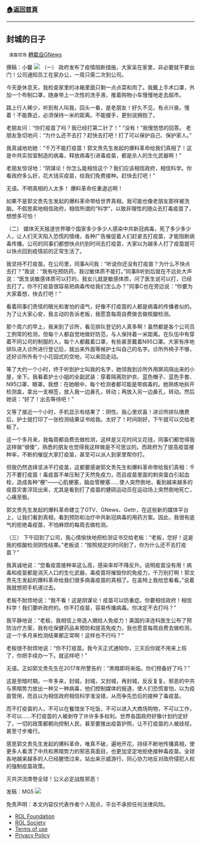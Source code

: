 ###  [:house:返回首頁](https://github.com/ourhimalayas/txt)
---


## 封城的日子
` 澳喜农场` [轉載自GNews](https://gnews.org/zh-hans/1786642/)

撰稿：小馨
![](https://assets.gnews.org/wp-content/uploads/2021/12/photo1640337061.jpeg)
（一）
政府发布了疫情阻断措施，大家呆在家里，非必要就不要出门！公司通知员工在家办公，一周只需二次到公司。

今天是休息天，我检查家里的冰箱里面只剩一点点菜和肉了。我戴上手术口罩，外加一个布制口罩，随身带上一次性的洗手液，推着购物小车慢慢地走去超市。

路上行人稀少，听到有人叫我，回头一看，是老朋友！好久不见，有点兴奋。慢着！不能靠近，必须保持一米的距离。不能握手，更别说拥抱了。

老朋友问：“你打疫苗了吗？我已经打第二针了！”
“没有！”我慢悠悠的回答。
老朋友急切地问：“为什么还不去打？赶快去打吧！打了可以保护自己、保护家人。”

我真诚地劝她：“千万不能打疫苗！郭文贵先生发起的爆料革命给我们真相了！这是中共实验室制造的病毒，释放病毒引进毒疫苗，都是杀人的生化武器啊！”

老朋友惊讶地：“阴谋论！你怎么能相信这个？我们应该相信政府，相信科学。你看政府多么好，花大钱买疫苗，给我们免费接种。赶快去打吧！”

无语。不明真相的人太多！
爆料革命任重道远啊！

如果不是郭文贵先生发起的爆料革命带给世界真相，我可能也像老朋友那样被洗脑，不假思索地相信政府，相信所谓的“科学”，以致非理性的随众去打毒疫苗了，想想多可怕！

（二）
媒体天天报道世界哪个国家多少多少人感染中共新冠病毒，死了多少多少人，让人们天天陷入恐慌的情绪，各种广告催促着人们赶紧去打疫苗，才能阻断病毒传播。公司的同事们都想快点约到时间去打疫苗，大家以为越多人打了疫苗就可以快点回到疫情前的正常生活了。

我坚持不打疫苗。在公司里，同事A问我：“听说你还没有打疫苗？为什么不快点去打？”我说：“我有吃预防药，我过敏体质不能打。”同事B听到后就在不远处大声说：“医生说敏感体质可以打的，我女儿就是敏感体质，问了医生说可以打，已经去打了。你不打疫苗很容易把病毒传给我们怎么办？”同事C也在旁边说：“你要为大家着想，快去打吧！”

看着同事们责怪的眼光和害怕的语气，好像不打疫苗的人都是病毒的传播者似的。为了让大家心安，我主动的告诉老板，我愿意每周自费做去做核酸检测。

那个周六的早上，我来到了诊所，看见排队登记的人真多啊！虽然都是各个公司员工例常的检测，但每个人都自觉地做好防范，与人保持着一米距离。在队伍中有穿着不同公司的制服的人，每个人都戴着口罩，有些甚至戴着N95口罩。大家有序地排队进入诊所进行登记后，就出来外面等候护士叫自己的名字。诊所外椅子不够，还好诊所外有个小花园式的空地，可以来回走动。

等了大约一个小时，终于听到护士叫我的名字，她领我到诊所外用屏风隔出来的小屋，坐下。我看着护士小姐的全副武装：穿着隔离防护衣、蓝色帽子、蓝色手套、N95口罩、眼罩。我想：在她眼中，每个检测者都可能是带病毒的。她熟练地拆开检测盒，拿出一支棉签，放入我一边鼻孔，转动；再放入另一边鼻孔，转动。然后她说：“好了！出去等待吧！”

又等了接近一个小时，手机显示有结果了：阴性。我心里欢喜！进诊所排队缴费后，护士就打印了一张检测结果证书给我。太好了！时间刚好，下午就可以交给老板了。

这一个多月来，我每周都自费去做检测，这样是又花时间又花钱，同事们都觉得我这样做“很傻”，熟悉的朋友也觉得我这样做是不可思议的。而政府为了提高疫苗接种率，不断的催促大家打疫苗，甚至可以派人到家里帮你打。

但我仍然选择坚决不打疫苗，这都要感谢郭文贵先生和爆料革命带给我们真相：千万不要打疫苗！毒疫苗不单压制了天然免疫力，而且疫苗里面的刺突蛋白引起血栓，造成各种“梗”——心肌梗塞，脑血管梗塞……使人突然倒地，看到越来越多的疫苗灾害浮现出来，尤其是看到打了疫苗的健硕运动员在运动场上突然倒地死亡，心痛至极。

郭文贵先生发起的爆料革命建立了GTV、GNews、Gettr，在这些新的媒体平台上，让我们看到真相，看到预防和治疗中共新冠病毒的用药方案。因此，我很有底气的拒绝毒疫苗，不怕麻烦的每周去做检测。

（三）
下午回到了公司，我心情愉快地把检测证书交给老板：“老板，您好！这是我的核酸检测阴性结果。”老板说：“按照规定的时间到了，你为什么还不去打疫苗？”

我真诚地说：“您看疫苗接种率这么高，感染率却不降反升。说明疫苗没有用！病毒和疫苗都是消灭人口的生化武器，毒疫苗将摧毁你的免疫力，千万别打啊！郭文贵先生发起的爆料革命给我们很多病毒疫苗的真相了。在盖特上我给您看看。”说着我就想把手机递过去。

老板不耐烦地说：“我不看！这是阴谋论！疫苗可以防重症。你要相信政府！相信科学！我们要听政府的。你不打疫苗，容易传播病毒。你决定不去打吗？”

我平静地说：“老板，我相信上帝造人赐给人免疫力！美国的泽连科医生公布了预防治疗方案，我有吃保健药品来预防和提高免疫力，我也愿意每周自费去做检测，这一个多月来检测结果都正常啊！这样也不行吗？”

老板很不耐烦地说：“你不打疫苗。我今天正式通知你，三天后你就不用来上班了，你把手续办一下。就这样吧！”

无语。正如郭文贵先生在2017年所警告的：“黑暗即将来临，你们预备好了吗？”

这是至暗时期。一年多来，封城，封城，又封城，再封城，反反复复。邪恶的中共与黑暗势力放出一种又一种病毒，他们控制媒体的报道，使人们恐慌害怕，以为疫苗管用，而且以为相信政府相信科学准没错，从而争先恐后的接种了毒疫苗。

而不打疫苗的人，不可以在餐馆坐下吃饭，不可以进入大商场购物，不可以工作，不可以……不打疫苗的人被剥夺了许许多多权利。世界各国政府好像计划约定好了，一切的政策都朝向控制人民，甚至要推出疫苗护照，让不打疫苗的人被歧视，甚至寸步难行。

感恩郭文贵先生发起的爆料革命，唯真不破，遍地开花，持续不断地传播真相，使更多人看清了中共和黑暗势力的邪恶真面目，也更加坚定地拒绝接种毒疫苗。全球各地越来越多的人已经醒悟过来，站出来示威游行，同心协力地反对政府侵犯人权的强制疫苗政策。

灭共洪流席卷全球！公义必定战胜邪恶！

发稿：MG5
![](https://assets.gnews.org/wp-content/uploads/2021/12/澳喜图标2-1-1.jpg)
 

免责声明：本文内容仅代表作者个人观点，平台不承担任何法律风险。

- [ROL Foundation](https://rolfoundation.org/)
- [ROL Society](https://rolsociety.org/)
- [Terms of use](https://gnews.org/terms-of-use-3/)
- [Privacy Policy](https://gnews.org/privacy-policy/)
